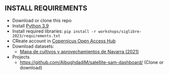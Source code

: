 ## INSTALL REQUIREMENTS
- Download or clone this repo
- Install [Python 3.9](https://www.python.org/downloads/)
- Install required libraries: `pip install -r workshops/siglibre-2023/requirements.txt`
- CReate account in [Copernicus Open Access Hub](https://scihub.copernicus.eu/userguide/SelfRegistration)
- Download datasets:
  - [Mapa de cultivos y aprovechamientos de Navarra (2021)](https://idena.navarra.es/descargas/OCUPAC_Pol_MCA_VE2021.zip)
- Projects
  - https://github.com/AlbughdadiM/satellite-sam-dashboard/ (Clone or download)
